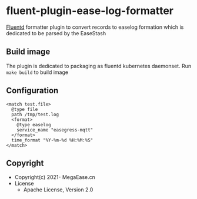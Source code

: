 # fluent-plugin-ease-log-formatter

[Fluentd](https://fluentd.org/) formatter plugin to convert records to easelog formation which is dedicated to be parsed by the EaseStash

## Build image

The plugin is dedicated to packaging as fluentd kubernetes daemonset.  Run `make build` to build image

## Configuration

```
<match test.file>
  @type file
  path /tmp/test.log
  <format>
    @type easelog
    service_name "easegress-mqtt"
  </format>
  time_format "%Y-%m-%d %H:%M:%S"
</match>
```

## Copyright

* Copyright(c) 2021- MegaEase.cn
* License
  * Apache License, Version 2.0
